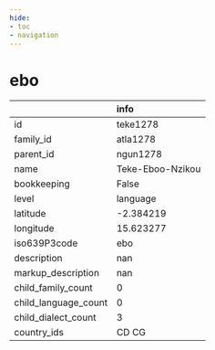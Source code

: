```yaml
---
hide:
- toc
- navigation
---
```

# ebo
|                      | info             |
|:---------------------|:-----------------|
| id                   | teke1278         |
| family_id            | atla1278         |
| parent_id            | ngun1278         |
| name                 | Teke-Eboo-Nzikou |
| bookkeeping          | False            |
| level                | language         |
| latitude             | -2.384219        |
| longitude            | 15.623277        |
| iso639P3code         | ebo              |
| description          | nan              |
| markup_description   | nan              |
| child_family_count   | 0                |
| child_language_count | 0                |
| child_dialect_count  | 3                |
| country_ids          | CD CG            |